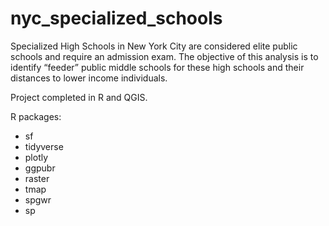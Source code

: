 # nyc_specialized_schools
Specialized High Schools in New York City are considered elite public schools and require an admission exam. The objective of this analysis is to identify “feeder” public middle schools for these high schools and their distances to lower income individuals.

Project completed in R and QGIS.

R packages:
- sf
- tidyverse
- plotly
- ggpubr
- raster
- tmap
- spgwr
- sp 
